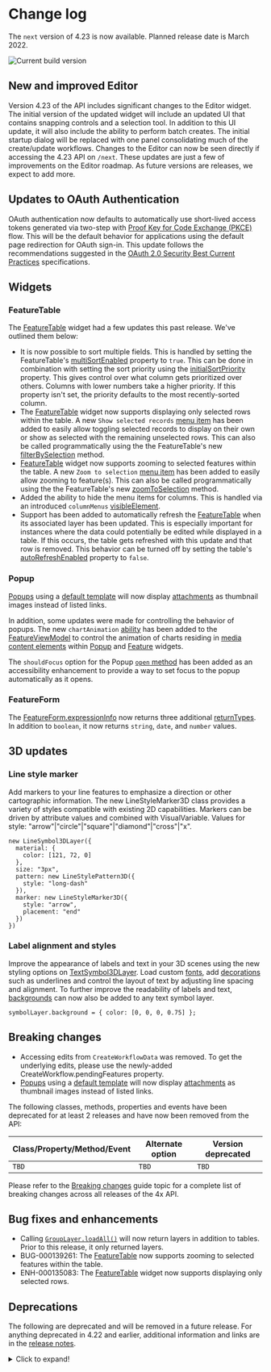 # Change log

The `next` version of 4.23 is now available.  Planned release date is March 2022.

![Current build version](https://img.shields.io/npm/v/arcgis-js-api/next?label=Current%20build)

## New and improved Editor

Version 4.23 of the API includes significant changes to the Editor widget. The initial version of the updated widget will include an updated UI that contains snapping controls and a selection tool. In addition to this UI update, it will also include the ability to perform batch creates. The initial startup dialog will be replaced with one panel consolidating much of the create/update workflows. Changes to the Editor can now be seen directly if accessing the 4.23 API on `/next`. These updates are just a few of improvements on the Editor roadmap. As future versions are releases, we expect to add more.


## Updates to OAuth Authentication

OAuth authentication now defaults to automatically use short-lived access tokens generated via two-step with [Proof Key for Code Exchange (PKCE)](https://oauth.net/2/pkce/) flow. This will be the default behavior for applications using the default page redirection for OAuth sign-in. This update follows the recommendations suggested in the [OAuth 2.0 Security Best Current Practices](https://datatracker.ietf.org/doc/html/draft-ietf-oauth-security-topics-19#section-2.1.2) specifications. 

## Widgets

### FeatureTable

The [FeatureTable](https://developers.arcgis.com/javascript/latest/api-reference/esri-widgets-FeatureTable.html) widget had a few updates this past release. We've outlined them below:

* It is now possible to sort multiple fields. This is handled by setting the FeatureTable's [multiSortEnabled](https://developers.arcgis.com/javascript/latest/api-reference/esri-widgets-FeatureTable.html#multiSortEnabled) property to `true`. This can be done in combination with setting the sort priority using the [initialSortPriority](https://developers.arcgis.com/javascript/latest/api-reference/esri-widgets-FeatureTable-FieldColumnConfig.html#initialSortPriority) property. This gives control over what column gets prioritized over others. Columns with lower numbers take a higher priority. If this property isn't set, the priority defaults to the most recently-sorted column.
* The [FeatureTable](https://developers.arcgis.com/javascript/latest/api-reference/esri-widgets-FeatureTable.html) widget now supports displaying only selected rows within the table. A new `Show selected records` [menu item](https://developers.arcgis.com/javascript/latest/api-reference/esri-widgets-FeatureTable.html#VisibleElements) has been added to easily allow toggling selected records to display on their own or show as selected with the remaining unselected rows. This can also be called programmatically using the the FeatureTable's new [filterBySelection](https://developers.arcgis.com/javascript/latest/api-reference/esri-widgets-FeatureTable.html#filterBySelection) method.
* [FeatureTable](https://developers.arcgis.com/javascript/latest/api-reference/esri-widgets-FeatureTable.html) widget now supports zooming to selected features within the table. A new `Zoom to selection` [menu item](https://developers.arcgis.com/javascript/latest/api-reference/esri-widgets-FeatureTable.html#VisibleElements) has been added to easily allow zooming to feature(s). This can also be called programmatically using the the FeatureTable's new [zoomToSelection](https://developers.arcgis.com/javascript/latest/api-reference/esri-widgets-FeatureTable.html#zoomToSelection) method.
* Added the ability to hide the menu items for columns. This is handled via an introduced `columnMenus` [visibleElement](https://developers.arcgis.com/javascript/latest/api-reference/esri-widgets-FeatureTable.html#visibleElements).
* Support has been added to automatically refresh the [FeatureTable](https://developers.arcgis.com/javascript/latest/api-reference/esri-widgets-FeatureTable.html) when its associated layer has been updated. This is especially important for instances where the data could potentially be edited while displayed in a table. If this occurs, the table gets refreshed with this update and that row is removed. This behavior can be turned off by setting the table's [autoRefreshEnabled](https://developers.arcgis.com/javascript/latest/api-reference/esri-widgets-FeatureTable.html#autoRefreshEnabled) property to `false`.

### Popup

[Popups](https://developers.arcgis.com/javascript/latest/api-reference/esri-widgets-Popup.html) using a [default template](https://developers.arcgis.com/javascript/latest/api-reference/esri-widgets-Popup.html#defaultPopupTemplateEnabled) will now display [attachments](https://developers.arcgis.com/javascript/latest/api-reference/esri-widgets-Feature-FeatureViewModel.html) as thumbnail images instead of listed links.

In addition, some updates were made for controlling the behavior of popups. The new `chartAnimation` [ability](https://developers.arcgis.com/javascript/latest/api-reference/esri-widgets-Feature-FeatureViewModel.html#Abilities) has been added to the 
[FeatureViewModel](https://developers.arcgis.com/javascript/latest/api-reference/esri-widgets-Feature-FeatureViewModel.html) to control the animation of charts residing in [media content elements](https://developers.arcgis.com/javascript/latest/api-reference/esri-popup-content-MediaContent.html) 
within [Popup](https://developers.arcgis.com/javascript/latest/api-reference/esri-widgets-Popup.html) and [Feature](https://developers.arcgis.com/javascript/latest/api-reference/esri-widgets-Feature.html) widgets. 

The `shouldFocus` option for the Popup [`open` method](https://developers.arcgis.com/javascript/latest/api-reference/esri-widgets-Popup.html#open) has been added as an accessibility enhancement to provide a way to set focus to the popup automatically as it opens.

### FeatureForm

The [FeatureForm.expressionInfo](https://developers.arcgis.com/javascript/latest/api-reference/esri-widgets-FeatureForm.html#expressionInfo) now returns three additional [returnTypes](https://developers.arcgis.com/javascript/latest/api-reference/esri-form-ExpressionInfo.html#returnType). In addition to `boolean`, it now returns `string`, `date`, and `number` values.

## 3D updates

### Line style marker
Add markers to your line features to emphasize a direction or other cartographic information. The new LineStyleMarker3D class provides a variety of styles compatible with existing 2D capabilities. Markers can be driven by attribute values and combined with VisualVariable.
Values for style: "arrow"|"circle"|"square"|"diamond"|"cross"|"x".
```
new LineSymbol3DLayer({
  material: {
    color: [121, 72, 0]
  },
  size: "3px",
  pattern: new LineStylePattern3D({
    style: "long-dash"
  }),
  marker: new LineStyleMarker3D({
    style: "arrow",
    placement: "end"
  })
})
 ```


### Label alignment and styles
Improve the appearance of labels and text in your 3D scenes using the new styling options on [TextSymbol3DLayer](https://developers.arcgis.com/javascript/latest/api-reference/esri-symbols-TextSymbol3DLayer.html). Load custom [fonts](https://developers.arcgis.com/javascript/latest/api-reference/esri-symbols-Font.html), add [decorations](https://developers.arcgis.com/javascript/latest/api-reference/esri-symbols-Font.html#decoration) such as underlines and control the layout of text by
adjusting line spacing and alignment. To further improve the readability of labels and text, [backgrounds](https://developers.arcgis.com/javascript/latest/api-reference/esri-symbols-TextSymbol3DLayer.html#background) can now also be added to any text symbol layer.
```
symbolLayer.background = { color: [0, 0, 0, 0.75] };
```

## Breaking changes

- Accessing edits from `CreateWorkflowData` was removed. To get the underlying edits, please use the newly-added CreateWorkflow.pendingFeatures property.
- [Popups](https://developers.arcgis.com/javascript/latest/api-reference/esri-widgets-Popup.html) using a [default template](https://developers.arcgis.com/javascript/latest/api-reference/esri-widgets-Popup.html#defaultPopupTemplateEnabled) will now display [attachments](https://developers.arcgis.com/javascript/latest/api-reference/esri-popup-content-AttachmentsContent.html) as thumbnail images instead of listed links.

The following classes, methods, properties and events have been deprecated for at least 2 releases and have now been removed from the API:

| Class/Property/Method/Event | Alternate option | Version deprecated |
|-----------------------------|------------------|--------------------|
| `TBD` | `TBD` | `TBD` |

Please refer to the [Breaking changes](https://developers.arcgis.com/javascript/latest/breaking-changes/) guide topic for a complete list of breaking changes across all releases of the 4x API.

## Bug fixes and enhancements

* Calling [`GroupLayer.loadAll()`](https://developers.arcgis.com/javascript/latest/api-reference/esri-layers-GroupLayer.html#loadAll) will now return layers in addition to tables. Prior to this release, it only returned layers.
* BUG-000139261: The [FeatureTable](https://developers.arcgis.com/javascript/latest/api-reference/esri-widgets/FeatureTable.html) now supports zooming to selected features within the table. 
* ENH-000135083: The [FeatureTable](https://developers.arcgis.com/javascript/latest/api-reference/esri-widgets/FeatureTable.html) widget now supports displaying only selected rows.

## Deprecations

The following are deprecated and will be removed in a future release. For anything deprecated in 4.22 and earlier, additional information and links are in the [release notes](https://developers.arcgis.com/javascript/latest/release-notes/#deprecated-classes-properties-methods-events).

<details>
  <summary>Click to expand!</summary>  
  
* **Widget view source code:**   Starting at 4.21, the `.tsx` widget view source code is being deprecated for all widgets. This will be removed in a future release. Many of these files contain references to modules that are not open sourced or for internal-use only. This change does not affect the ability to build custom widgets, extend the ViewModel or customize widget CSS.
* AddressCandidate deprecated since version 4.20. Use AddressCandidate instead.
* AlgorithmicColorRamp deprecated since version 4.20. Use AlgorithmicColorRamp instead.
* AreasAndLengthsParameters deprecated since version 4.20. Use AreasAndLengthsParameters instead.
* AttachmentQuery deprecated since version 4.20. Use AttachmentQuery instead.
* BasemapToggle.toggle deprecated since version 4.22. Use BasemapToggle instead.
* Bookmark.extent deprecated since 4.17. Use viewpoint instead.
* BufferParameters deprecated since version 4.20. Use BufferParameters instead.
* ClosestFacilityParameters deprecated since version 4.20. Use ClosestFacilityParameters instead.
* ClosestFacilitySolveResult deprecated since version 4.20. Use ClosestFacilitySolveResult instead.
* ClosestFacilityTask deprecated since version 4.20. Use closestFacility instead.
* ColorRamp deprecated since version 4.20. Use ColorRamp instead.
* CSVLayerView.effect deprecated since version 4.22. Use featureEffect instead.
* DataFile deprecated since version 4.20. Use DataFile instead.
* DataLayer deprecated since version 4.20. Use DataLayer instead.
* decorators.cast(classFunction) deprecated since version 4.14. Parameter decorators won't be supported by JavaScript decorators.
* DensifyParameters deprecated since version 4.20. Use DensifyParameters instead.
* DirectionsFeatureSet deprecated since version 4.20. Use DirectionsFeatureSet instead.
* DistanceParameters deprecated since version 4.20. Use DistanceParameters instead.
* Editor.layerInfos.fieldConfig deprecated since version 4.22. Set the Editor's editable fields via layerInfo.formTemplate.elements and pass in either a FieldElement or GroupElement instead.
* Editor.supportingWidgetDefaults.featureForm.fieldConfig deprecated since version 4.22. Set the Editor's editable fields via layerInfos.formTemplate.elements and pass in either a FieldElement or GroupElement instead.
* Effect.Effect deprecated since version 4.21. Use Effect instead.
* FeatureEffect deprecated since version 4.22. Use esri/layers/support/FeatureEffect instead.
* FeatureFilter deprecated since version 4.22. Use esri/layers/support/FeatureFilter instead.
* FeatureFormViewModel.fieldConfig deprecated since version 4.16. Use FieldElement and/or GroupElement instead.
* FeatureLayerView.effect deprecated since version 4.22. Use featureEffect instead.
* FeatureSet deprecated since version 4.20. Use FeatureSet instead.
* FieldConfig.editorType deprecated since version 4.16
* FindParameters deprecated since version 4.20. Use FindParameters instead.
* FindResult deprecated since version 4.20. Use FindResult instead.
* FindTask deprecated since version 4.20. Use find instead.
* GeneralizeParameters deprecated since version 4.20. Use GeneralizeParameters instead.
* GeoJSONLayerView.effect deprecated since version 4.22. Use featureEffect instead.
* GeometryService deprecated since version 4.20. Use geometryService instead.
* Geoprocessor deprecated since version 4.20. Use geoprocessor instead.
* GPMessage deprecated since version 4.20. Use GPMessage instead.
* IdentifyParameters deprecated since version 4.20. Use IdentifyParameters instead.
* IdentifyResult deprecated since version 4.20. Use IdentifyResult instead.
* IdentifyTask deprecated since version 4.20. Use identify instead.
* ImageHistogramParameters deprecated since version 4.20. Use ImageHistogramParameters instead.
* ImageIdentifyParameters deprecated since version 4.20. Use ImageIdentifyParameters instead.
* ImageIdentifyResult deprecated since version 4.20. Use ImageIdentifyResult instead.
* ImageIdentifyTask deprecated since version 4.20. Use imageService instead.
* JobInfo deprecated since version 4.20. Use JobInfo instead.
* LabelClass.labelExpressionInfo.value deprecated since version 4.5. Use expression instead.
* LegendLayer deprecated since version 4.20. Use LegendLayer instead.
* LengthsParameters deprecated since version 4.20. Use LengthsParameters instead.
* LinearUnit deprecated since version 4.20. Use LinearUnit instead.
* Locator deprecated since version 4.20. Use locator instead.
* MultipartColorRamp deprecated since version 4.20. Use MultipartColorRamp instead.
* NAMessage deprecated since version 4.20. Use NAMessage instead.
* OffsetParameters deprecated since version 4.20. Use OffsetParameters instead.
* OGCFeatureLayerView.effect deprecated since version 4.22. Use featureEffect instead.
* ParameterValue deprecated since version 4.20. Use ParameterValue instead.
* PointDrawAction.coordinates deprecated since version 4.19. Use vertices instead.
* Portal.createClosestFacilityTask deprecated since version 4.21.
* Portal.createGeometryService deprecated since version 4.21.
* Portal.createPrintTask deprecated since version 4.21.
* Portal.createRouteTask deprecated since version 4.21.
* Portal.createServiceAreaTask deprecated since version 4.21.
* PrintParameters deprecated since version 4.20. Use PrintParameters instead.
* PrintTask deprecated since version 4.20. Use print instead.
* PrintTemplate deprecated since version 4.20. Use PrintTemplate instead.
* PrintViewModel.scaleEnabled deprecated since version 4.22. Instead, use TemplateOptions if using the Print widget, or PrintTemplate if calling print() directly.
* ProjectParameters deprecated since version 4.20. Use ProjectParameters instead.
* promiseUtils.reject deprecated since version 4.19. Use the native Promise.reject method instead.
* promiseUtils.resolve deprecated since version 4.19. Use the native Promise.resolve method instead.
* Query deprecated since version 4.20. Use Query instead.
* QueryTask deprecated since version 4.20. Use query instead.
* RasterData deprecated since version 4.20. Use RasterData instead.
* RelationParameters deprecated since version 4.20. Use RelationParameters instead.
* RelationshipQuery deprecated since version 4.20. Use RelationshipQuery instead.
* RouteParameters deprecated since version 4.20. Use RouteParameters instead.
* RouteResult deprecated since version 4.20. Use RouteResult instead.
* RouteTask deprecated since version 4.20. Use route instead.
* SceneView.constraints.collision deprecated since version 4.8. Use Ground.navigationConstraint instead.
* SearchViewModel.defaultSymbol deprecated Use defaultSymbols instead.
* ServiceAreaParameters deprecated since version 4.20. Use ServiceAreaParameters instead.
* ServiceAreaSolveResult deprecated since version 4.20. Use ServiceAreaSolveResult instead.
* ServiceAreaTask deprecated since version 4.20. Use serviceArea instead.
* StatisticDefinition deprecated since version 4.20. Use StatisticDefinition instead.
* StreamLayerView.effect deprecated since version 4.22. Use featureEffect instead.
* Task deprecated since version 4.20.
* Theme: the light-blue, dark-blue, light-green, dark-green, light-purple, dark-purple, light-red, dark-red are deprecated since 4.19. Please use light or dark instead, or create your own theme.
* TimeSlider.values deprecated since version 4.20. Use timeExtent instead.
* TimeSliderViewModel.values deprecated since version 4.20. Use timeExtent instead.
* TrimExtendParameters deprecated since version 4.20. Use TrimExtendParameters instead.
* WFSLayerView.effect deprecated since version 4.22. Use featureEffect instead.
* widget.renderable deprecated since version 4.19. All properties are automatically tracked now and don't need to be decorated with this decorator.

</details>
